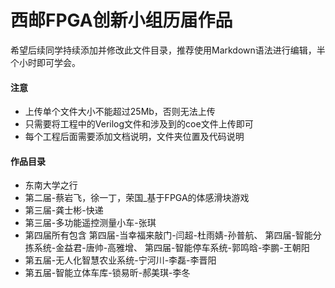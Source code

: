 # 西邮FPGA创新小组历届作品

希望后续同学持续添加并修改此文件目录，推荐使用Markdown语法进行编辑，半个小时即可学会。

#### 注意
- 上传单个文件大小不能超过25Mb，否则无法上传
- 只需要将工程中的Verilog文件和涉及到的coe文件上传即可
- 每个工程后面需要添加文档说明，文件夹位置及代码说明

#### 作品目录
- 东南大学之行
- 第二届-蔡岩飞，徐一丁，荣国_基于FPGA的体感滑块游戏
- 第三届-龚士彬-快递
- 第三届-多功能遥控测量小车-张琪
- 第四届所有包含
  第四届-当幸福来敲门-闫超-杜雨婧-孙普航、
  第四届-智能分拣系统-金益君-唐帅-高雅增、
  第四届-智能停车系统-郭鸣晗-李鹏-王朝阳
- 第五届-无人化智慧农业系统-宁河川-李磊-李晋阳
- 第五届-智能立体车库-锁易昕-郝美琪-李冬
